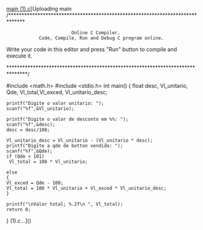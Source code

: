 [main (1).c](https://github.com/user-attachments/files/22139605/main.1.c)[Uploading main /******************************************************************************

                            Online C Compiler.
                Code, Compile, Run and Debug C program online.
Write your code in this editor and press "Run" button to compile and execute it.

*******************************************************************************/

#include <math.h>
#include <stdio.h>
int main()
{ float desc, Vl_unitario, Qde, Vl_total,Vl_exced, Vl_unitario_desc;

	printf("Digite o valor unitario: ");
	scanf("%f",&Vl_unitario);
	
	printf("Digite o valor de desconto em %%: ");
	scanf("%f",&desc);
	desc = desc/100;
	
	Vl_unitario_desc = Vl_unitario - (Vl_unitario * desc);
	printf("Digite a qde de botton vendida: ");
	scanf("%f",&Qde);
	if (Qde < 101)
	 Vl_total = 100 * Vl_unitario;
	 
	else
	{
	Vl_exced = Qde - 100;
	Vl_total = 100 * Vl_unitario + Vl_exced * Vl_unitario_desc;
	}
	
	printf("\nValor total; %.2f\n ", Vl_total);
	return 0;
}
(1).c…]()
